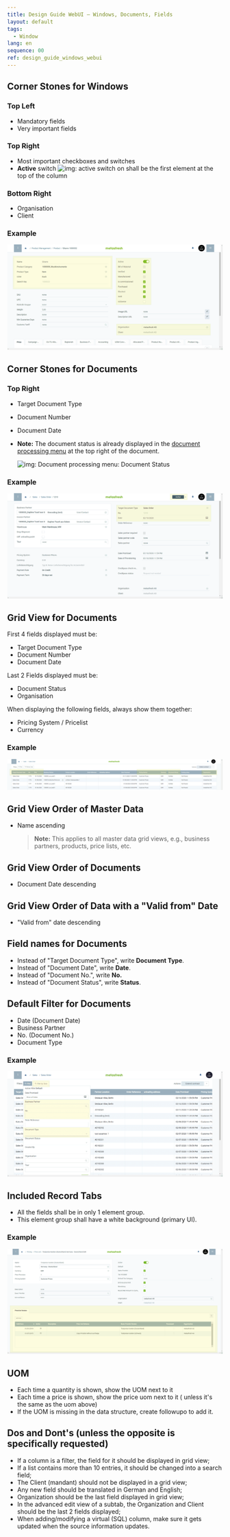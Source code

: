 ```yaml
---
title: Design Guide WebUI – Windows, Documents, Fields
layout: default
tags:  
  - Window
lang: en
sequence: 00
ref: design_guide_windows_webui
---
```


<!--
See original issue: https://github.com/metasfresh/metasfresh/issues/2045
-->

## Corner Stones for Windows

### Top Left
- Mandatory fields
- Very important fields

### Top Right
- Most important checkboxes and switches
- **Active** switch ![img: active switch on](../../webui_collection/EN/assets/active_switch_on.png) shall be the first element at the top of the column

### Bottom Right
- Organisation
- Client

### Example
<kbd><a href="assets/design_guide_webui_corner_stones_windows.png" title="Click to enlarge" target="\_blank"><img src="assets/design_guide_webui_corner_stones_windows.png" alt="Corner Stones for Windows (WebUI)"></a></kbd>

## Corner Stones for Documents

### Top Right
- Target Document Type
- Document Number
- Document Date
- **Note:** The document status is already displayed in the [document processing menu](../../webui_collection/EN/StartAction#doc-processing) at the top right of the document.

    ![img: Document processing menu: Document Status](../../webui_collection/EN/assets/Menu_DocumentProcessingActions.png)

### Example
<kbd><a href="assets/design_guide_webui_corner_stones_documents.png" title="Click to enlarge" target="\_blank"><img src="assets/design_guide_webui_corner_stones_documents.png" alt="Corner Stones for Documents (WebUI)"></a></kbd>

## Grid View for Documents
First 4 fields displayed must be:
- Target Document Type
- Document Number
- Document Date

Last 2 Fields displayed must be:
- Document Status
- Organisation

When displaying the following fields, always show them together:
- Pricing System / Pricelist
- Currency

### Example
<kbd><a href="assets/design_guide_webui_grid_view_documents.png" title="Click to enlarge" target="\_blank"><img src="assets/design_guide_webui_grid_view_documents.png" alt="Grid View for Documents (WebUI)"></a></kbd>

## Grid View Order of Master Data
- Name ascending
    >**Note:** This applies to all master data grid views, e.g., business partners, products, price lists, etc.

## Grid View Order of Documents
- Document Date descending

## Grid View Order of Data with a "Valid from" Date
- "Valid from" date descending

## Field names for Documents
- Instead of "Target Document Type", write **Document Type**.
- Instead of "Document Date", write **Date**.
- Instead of "Document No.", write **No.**
- Instead of "Document Status", write **Status**.

## Default Filter for Documents
- Date (Document Date)
- Business Partner
- No. (Document No.)
- Document Type

### Example
<kbd><a href="assets/design_guide_webui_default_filter_documents.png" title="Click to enlarge" target="\_blank"><img src="assets/design_guide_webui_default_filter_documents.png" alt="Default Filter for Documents (WebUI)"></a></kbd>

## Included Record Tabs
- All the fields shall be in only 1 element group.
- This element group shall have a white background (primary UI).

### Example
<kbd><a href="assets/design_guide_webui_included_record_tabs.png" title="Click to enlarge" target="\_blank"><img src="assets/design_guide_webui_included_record_tabs.png" alt="Default Filter for Documents (WebUI)"></a></kbd>


## UOM
* Each time a quantity is shown, show the UOM next to it
* Each time a price is shown, show the price uom next to it ( unless it's the same as the uom above)
* If the UOM is missing in the data structure, create followupo to add it. 


## Dos and Dont's (unless the opposite is specifically requested) 
* If a column is a filter, the field for it should be displayed in grid view;
* If a list contains more than 10 entries, it should be changed into a search field;
* The Client (mandant) should not be displayed in a grid view;
* Any new field should be translated in German and English;
* Organization should be the last field displayed in grid view;
* In the advanced edit view of a subtab, the Organization and Client should be the last 2 fields displayed;
* When adding/modifying a virtual (SQL) column, make sure it gets updated when the source information updates.

